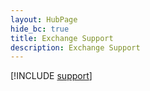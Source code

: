 ```yaml
--- 
layout: HubPage
hide_bc: true
title: Exchange Support
description: Exchange Support
---
```


[!INCLUDE [support](../../common/Office/support.md)]